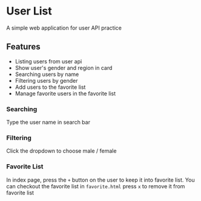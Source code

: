 # User List
A simple web application for user API practice

## Features
- Listing users from user api
- Show user's gender and region in card
- Searching users by name
- Filtering users by gender
- Add users to the favorite list
- Manage favorite users in the favorite list

### Searching
Type the user name in search bar
### Filtering
Click the dropdown to choose male / female
### Favorite List
In index page, press the `+` button on the user to keep it into favorite list.
You can checkout the favorite list in `favorite.html`
press `x` to remove it from favorite list